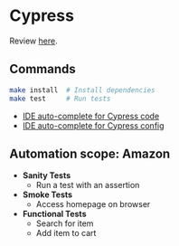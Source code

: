 # Cypress

Review [here](docs/tools/framework/cypress.md).

## Commands

```sh
make install  # Install dependencies
make test     # Run tests
```

- [IDE auto-complete for Cypress code](https://docs.cypress.io/guides/tooling/intelligent-code-completion.html#Set-up-in-your-Dev-Environment)
- [IDE auto-complete for Cypress config](https://docs.cypress.io/guides/tooling/intelligent-code-completion.html#Set-up-in-your-Dev-Environment-1)

## Automation scope: Amazon

- **Sanity Tests**
  - Run a test with an assertion
- **Smoke Tests**
  - Access homepage on browser
- **Functional Tests**
  - Search for item
  - Add item to cart
